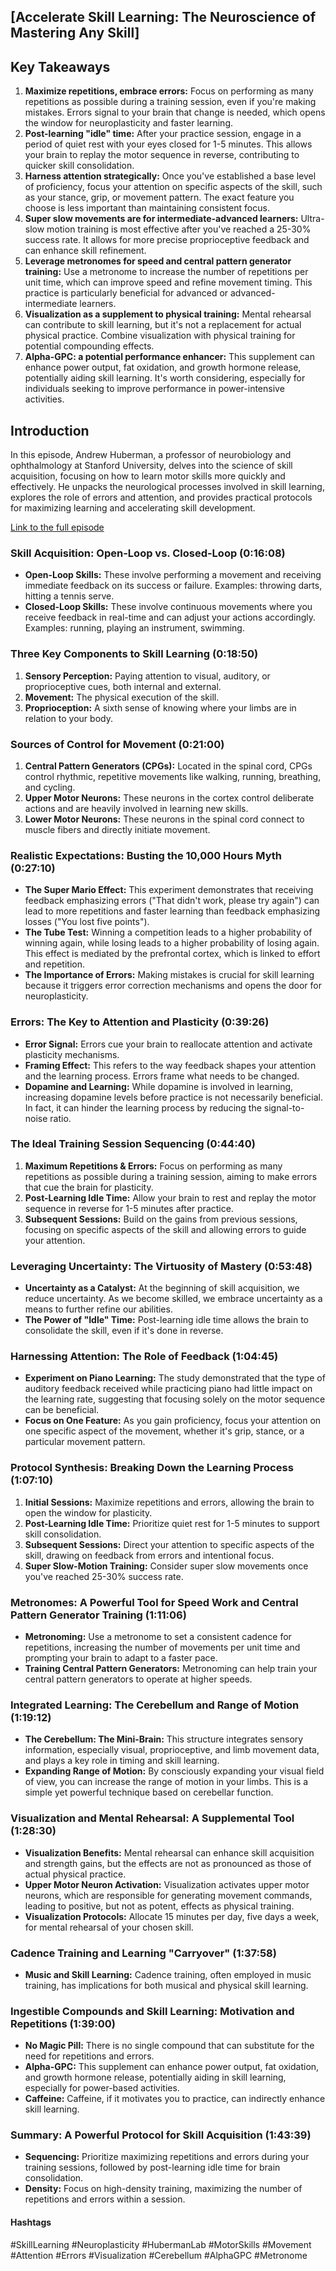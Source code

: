 ##  [Accelerate Skill Learning: The Neuroscience of Mastering Any Skill]

## Key Takeaways

1. **Maximize repetitions, embrace errors:**  Focus on performing as many repetitions as possible during a training session, even if you're making mistakes.  Errors signal to your brain that change is needed, which opens the window for neuroplasticity and faster learning. 
2. **Post-learning "idle" time:**  After your practice session, engage in a period of quiet rest with your eyes closed for 1-5 minutes.  This allows your brain to replay the motor sequence in reverse, contributing to quicker skill consolidation.
3. **Harness attention strategically:**  Once you've established a base level of proficiency, focus your attention on specific aspects of the skill, such as your stance, grip, or movement pattern. The exact feature you choose is less important than maintaining consistent focus. 
4. **Super slow movements are for intermediate-advanced learners:**  Ultra-slow motion training is most effective after you've reached a 25-30% success rate. It allows for more precise proprioceptive feedback and can enhance skill refinement.
5. **Leverage metronomes for speed and central pattern generator training:**  Use a metronome to increase the number of repetitions per unit time, which can improve speed and refine movement timing.  This practice is particularly beneficial for advanced or advanced-intermediate learners. 
6. **Visualization as a supplement to physical training:**  Mental rehearsal can contribute to skill learning, but it's not a replacement for actual physical practice.  Combine visualization with physical training for potential compounding effects.
7. **Alpha-GPC: a potential performance enhancer:**  This supplement can enhance power output, fat oxidation, and growth hormone release, potentially aiding skill learning.  It's worth considering, especially for individuals seeking to improve performance in power-intensive activities. 

## Introduction

In this episode, Andrew Huberman, a professor of neurobiology and ophthalmology at Stanford University, delves into the science of skill acquisition, focusing on how to learn motor skills more quickly and effectively. He unpacks the neurological processes involved in skill learning, explores the role of errors and attention, and provides practical protocols for maximizing learning and accelerating skill development.

[Link to the full episode](https://www.youtube.com/watch?v=xJ0IBzCjEPk)

### Skill Acquisition: Open-Loop vs. Closed-Loop (0:16:08)

- **Open-Loop Skills:**  These involve performing a movement and receiving immediate feedback on its success or failure.  Examples: throwing darts, hitting a tennis serve.
- **Closed-Loop Skills:** These involve continuous movements where you receive feedback in real-time and can adjust your actions accordingly. Examples: running, playing an instrument, swimming.

### Three Key Components to Skill Learning (0:18:50)

1. **Sensory Perception:**  Paying attention to visual, auditory, or proprioceptive cues, both internal and external.
2. **Movement:**  The physical execution of the skill.
3. **Proprioception:**  A sixth sense of knowing where your limbs are in relation to your body. 

### Sources of Control for Movement (0:21:00)

1. **Central Pattern Generators (CPGs):**  Located in the spinal cord, CPGs control rhythmic, repetitive movements like walking, running, breathing, and cycling.
2. **Upper Motor Neurons:**  These neurons in the cortex control deliberate actions and are heavily involved in learning new skills.
3. **Lower Motor Neurons:**  These neurons in the spinal cord connect to muscle fibers and directly initiate movement. 

### Realistic Expectations: Busting the 10,000 Hours Myth (0:27:10) 

- **The Super Mario Effect:**  This experiment demonstrates that receiving feedback emphasizing errors ("That didn't work, please try again") can lead to more repetitions and faster learning than feedback emphasizing losses ("You lost five points").
- **The Tube Test:**  Winning a competition leads to a higher probability of winning again, while losing leads to a higher probability of losing again.  This effect is mediated by the prefrontal cortex, which is linked to effort and repetition.
- **The Importance of Errors:**  Making mistakes is crucial for skill learning because it triggers error correction mechanisms and opens the door for neuroplasticity.

###  Errors: The Key to Attention and Plasticity (0:39:26)

- **Error Signal:**  Errors cue your brain to reallocate attention and activate plasticity mechanisms. 
- **Framing Effect:**  This refers to the way feedback shapes your attention and the learning process.  Errors frame what needs to be changed.
- **Dopamine and Learning:**  While dopamine is involved in learning, increasing dopamine levels before practice is not necessarily beneficial. In fact, it can hinder the learning process by reducing the signal-to-noise ratio.  

###  The Ideal Training Session Sequencing (0:44:40)

1. **Maximum Repetitions & Errors:**  Focus on performing as many repetitions as possible during a training session, aiming to make errors that cue the brain for plasticity. 
2. **Post-Learning Idle Time:**  Allow your brain to rest and replay the motor sequence in reverse for 1-5 minutes after practice.
3. **Subsequent Sessions:**  Build on the gains from previous sessions, focusing on specific aspects of the skill and allowing errors to guide your attention.

###  Leveraging Uncertainty:  The Virtuosity of Mastery (0:53:48)

- **Uncertainty as a Catalyst:**  At the beginning of skill acquisition, we reduce uncertainty.  As we become skilled, we embrace uncertainty as a means to further refine our abilities.
- **The Power of "Idle" Time:**  Post-learning idle time allows the brain to consolidate the skill, even if it's done in reverse.  

###  Harnessing Attention: The Role of Feedback (1:04:45)

- **Experiment on Piano Learning:**  The study demonstrated that the type of auditory feedback received while practicing piano had little impact on the learning rate, suggesting that focusing solely on the motor sequence can be beneficial.
- **Focus on One Feature:**  As you gain proficiency, focus your attention on one specific aspect of the movement, whether it's grip, stance, or a particular movement pattern. 

###  Protocol Synthesis:  Breaking Down the Learning Process (1:07:10)

1. **Initial Sessions:**  Maximize repetitions and errors, allowing the brain to open the window for plasticity.
2. **Post-Learning Idle Time:**  Prioritize quiet rest for 1-5 minutes to support skill consolidation.
3. **Subsequent Sessions:**  Direct your attention to specific aspects of the skill, drawing on feedback from errors and intentional focus.
4. **Super Slow-Motion Training:**  Consider super slow movements once you've reached 25-30% success rate. 

###  Metronomes: A Powerful Tool for Speed Work and Central Pattern Generator Training (1:11:06)

- **Metronoming:**  Use a metronome to set a consistent cadence for repetitions, increasing the number of movements per unit time and prompting your brain to adapt to a faster pace.
- **Training Central Pattern Generators:**  Metronoming can help train your central pattern generators to operate at higher speeds. 

###  Integrated Learning: The Cerebellum and Range of Motion (1:19:12)

- **The Cerebellum: The Mini-Brain:**  This structure integrates sensory information, especially visual, proprioceptive, and limb movement data, and plays a key role in timing and skill learning. 
- **Expanding Range of Motion:**  By consciously expanding your visual field of view, you can increase the range of motion in your limbs. This is a simple yet powerful technique based on cerebellar function.

###  Visualization and Mental Rehearsal: A Supplemental Tool (1:28:30) 

- **Visualization Benefits:**  Mental rehearsal can enhance skill acquisition and strength gains, but the effects are not as pronounced as those of actual physical practice.
- **Upper Motor Neuron Activation:**  Visualization activates upper motor neurons, which are responsible for generating movement commands, leading to positive, but not as potent, effects as physical training. 
- **Visualization Protocols:**  Allocate 15 minutes per day, five days a week, for mental rehearsal of your chosen skill.

###  Cadence Training and Learning "Carryover" (1:37:58)

- **Music and Skill Learning:**  Cadence training, often employed in music training, has implications for both musical and physical skill learning.

###  Ingestible Compounds and Skill Learning:  Motivation and Repetitions (1:39:00)

- **No Magic Pill:**  There is no single compound that can substitute for the need for repetitions and errors.
- **Alpha-GPC:**  This supplement can enhance power output, fat oxidation, and growth hormone release, potentially aiding in skill learning, especially for power-based activities. 
- **Caffeine:**  Caffeine, if it motivates you to practice, can indirectly enhance skill learning. 

###  Summary:  A Powerful Protocol for Skill Acquisition (1:43:39)

- **Sequencing:**  Prioritize maximizing repetitions and errors during your training sessions, followed by post-learning idle time for brain consolidation. 
- **Density:**  Focus on high-density training, maximizing the number of repetitions and errors within a session. 

#### Hashtags

#SkillLearning #Neuroplasticity #HubermanLab #MotorSkills #Movement #Attention #Errors #Visualization #Cerebellum #AlphaGPC #Metronome 
